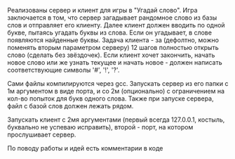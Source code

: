 Реализованы сервер и клиент для игры в "Угадай слово". Игра заключается в том, что сервер загадывает рандомное слово из базы слов и отправляет его клиенту. Далее клиент должен вводить по одной букве, пытаясь угадать буквы из слова. Если он угадывает, в слове появляются найденные буквы. Задача клиента - за (дефолтно, можно поменять вторым параметром серверу) 12 шагов полностью открыть слово (сделать без звёздочек). Если клиент хочет закончить, начать новое слово или же узнать текущее и начать новое - должен написать соответствующие символы '#', '!', '?'.

Сами файлы компилируются через gcc. 
Запускать сервер из его папки с 1м аргументом в виде порта, и со 2м (опционально) с ограничением на кол-во попыток для букв одного слова. Также при запуске сервера, файл с базой слов должен лежать рядом.

Запускать клиент с 2мя аргументами (первый всегда 127.0.0.1, костыль, буквально не успеваю исправить), второй - порт, на котором прослушивает сервер.

По поводу работы и идей есть комментарии в коде
